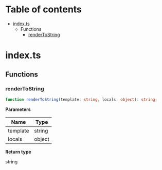 # Table of contents

* [index.ts][SourceFile-0]
    * Functions
        * [renderToString][FunctionDeclaration-0]

# index.ts

## Functions

### renderToString

```typescript
function renderToString(template: string, locals: object): string;
```

**Parameters**

| Name     | Type   |
| -------- | ------ |
| template | string |
| locals   | object |

**Return type**

string

[SourceFile-0]: index.md#indexts
[FunctionDeclaration-0]: index.md#rendertostring